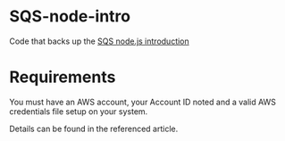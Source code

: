 # SQS-node-intro
Code that backs up the [SQS node.js introduction](https://medium.com/@drwtech/a-node-js-introduction-to-amazon-simple-queue-service-sqs-9c0edf866eca)

# Requirements
You must have an AWS account, your Account ID noted and a valid AWS credentials file setup on your system.

Details can be found in the referenced article.
